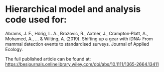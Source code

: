 # Hierarchical model and analysis code used for:

Abrams, J. F., Hörig, L. A., Brozovic, R., Axtner, J., Crampton‐Platt, A., Mohamed, A., ... & Wilting, A. (2019). Shifting up a gear with iDNA: From mammal detection events to standardised surveys. Journal of Applied Ecology.

The full published article can be found at: https://besjournals.onlinelibrary.wiley.com/doi/abs/10.1111/1365-2664.13411
